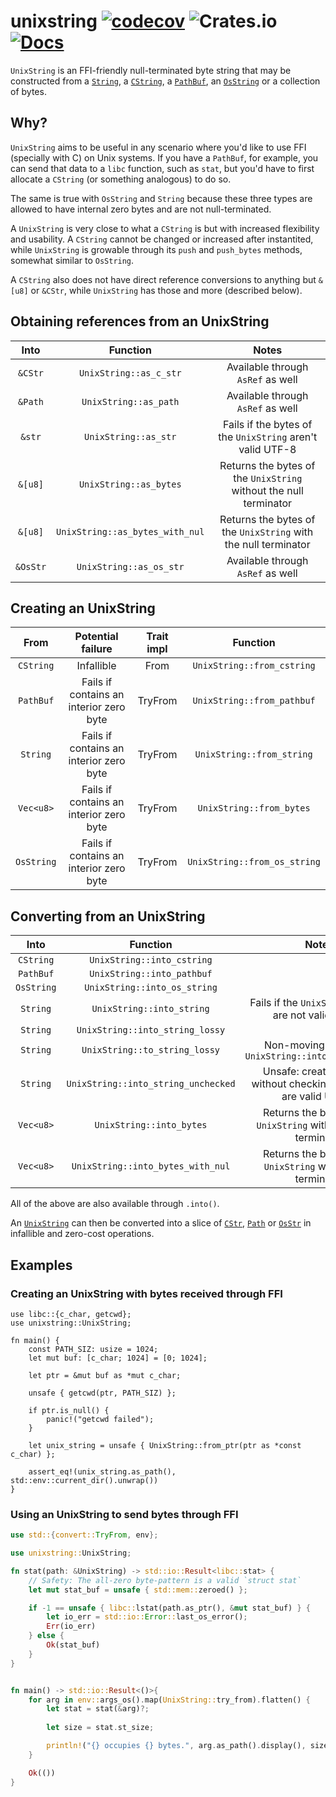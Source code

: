# unixstring [![codecov](https://codecov.io/gh/vrmiguel/unixstring/branch/master/graph/badge.svg?token=6rvhsF5Eiq)](https://codecov.io/gh/vrmiguel/unixstring) ![Crates.io](https://img.shields.io/crates/v/unixstring) [![Docs](https://img.shields.io/badge/docs.rs-unixstring-green)](https://docs.rs/unixstring/)


`UnixString` is an FFI-friendly null-terminated byte string that may be constructed from a [`String`](https://doc.rust-lang.org/std/string/struct.String.html), a [`CString`](https://doc.rust-lang.org/std/ffi/struct.CString.html), a [`PathBuf`](https://doc.rust-lang.org/std/path/struct.PathBuf.html), an [`OsString`](https://doc.rust-lang.org/std/ffi/struct.OsString.html) or a collection of bytes.

## Why?

`UnixString` aims to be useful in any scenario where you'd like to use FFI (specially with C) on Unix systems.
If you have a `PathBuf`, for example, you can send that data to a `libc` function, such as `stat`, but you'd have to first allocate a `CString` (or something analogous) to do so.

The same is true with `OsString` and `String` because these three types are allowed to have internal zero bytes and are not null-terminated.


A `UnixString` is very close to what a `CString` is but with increased flexibility and usability. A `CString` cannot be changed or increased after instantited, while `UnixString` is growable through its `push` and `push_bytes` methods, somewhat similar to `OsString`.

A `CString` also does not have direct reference conversions to anything but `&[u8]` or `&CStr`, while `UnixString` has those and more (described below).




## Obtaining references from an UnixString

|   Into   |            Function             |                               Notes                               |
|:--------:|:-------------------------------:|:-----------------------------------------------------------------:|
| `&CStr`  |     `UnixString::as_c_str`      |                 Available through `AsRef` as well                 |
| `&Path`  |      `UnixString::as_path`      |                 Available through `AsRef` as well                 |
|  `&str`  |      `UnixString::as_str`       |     Fails if the bytes of the `UnixString` aren't valid UTF-8     |
| `&[u8]`  |     `UnixString::as_bytes`      | Returns the bytes of the `UnixString` without the null terminator |
| `&[u8]`  | `UnixString::as_bytes_with_nul` |  Returns the bytes of the `UnixString` with the null terminator   |
| `&OsStr` |     `UnixString::as_os_str`     |                 Available through `AsRef` as well                 |

## Creating an UnixString

|    From    |            Potential failure            | Trait impl |           Function           |
|:----------:|:---------------------------------------:|:----------:|:----------------------------:|
| `CString`  |               Infallible                |    From    |  `UnixString::from_cstring`  |
| `PathBuf`  | Fails if contains an interior zero byte |  TryFrom   |  `UnixString::from_pathbuf`  |
|  `String`  | Fails if contains an interior zero byte |  TryFrom   |  `UnixString::from_string`   |
| `Vec<u8>`  | Fails if contains an interior zero byte |  TryFrom   |   `UnixString::from_bytes`   |
| `OsString` | Fails if contains an interior zero byte |  TryFrom   | `UnixString::from_os_string` |

## Converting from an UnixString


|    Into    |              Function               |                                 Notes                                  |
|:----------:|:-----------------------------------:|:----------------------------------------------------------------------:|
| `CString`  |     `UnixString::into_cstring`      |                                                                        |
| `PathBuf`  |     `UnixString::into_pathbuf`      |                                                                        |
| `OsString` |    `UnixString::into_os_string`     |                                                                        |
|  `String`  |      `UnixString::into_string`      |         Fails if the `UnixString`'s bytes are not valid UTF-8          |
|  `String`  |   `UnixString::into_string_lossy`   |                                                                        |
|  `String`  |    `UnixString::to_string_lossy`    |         Non-moving version of `UnixString::into_string_lossy`          |
|  `String`  | `UnixString::into_string_unchecked` | Unsafe: creates a String without checking if the bytes are valid UTF-8 |
| `Vec<u8>`  |      `UnixString::into_bytes`       |   Returns the bytes of the `UnixString` without the null terminator    |
| `Vec<u8>`  |  `UnixString::into_bytes_with_nul`  |     Returns the bytes of the `UnixString` with the null terminator     |

All of the above are also available through `.into()`.


An [`UnixString`](UnixString) can then be converted into a slice of [`CStr`](https://doc.rust-lang.org/std/ffi/struct.CStr.html), [`Path`](https://doc.rust-lang.org/std/path/struct.Path.html) or [`OsStr`](https://doc.rust-lang.org/std/ffi/struct.OsStr.html) in infallible and zero-cost operations.

## Examples

### Creating an UnixString with bytes received through FFI

```rust=
use libc::{c_char, getcwd};
use unixstring::UnixString;

fn main() {
    const PATH_SIZ: usize = 1024;
    let mut buf: [c_char; 1024] = [0; 1024];

    let ptr = &mut buf as *mut c_char;

    unsafe { getcwd(ptr, PATH_SIZ) };

    if ptr.is_null() {
        panic!("getcwd failed");
    }

    let unix_string = unsafe { UnixString::from_ptr(ptr as *const c_char) };

    assert_eq!(unix_string.as_path(), std::env::current_dir().unwrap())
}

```

### Using an UnixString to send bytes through FFI

```rust
use std::{convert::TryFrom, env};

use unixstring::UnixString;

fn stat(path: &UnixString) -> std::io::Result<libc::stat> {
    // Safety: The all-zero byte-pattern is a valid `struct stat`
    let mut stat_buf = unsafe { std::mem::zeroed() };

    if -1 == unsafe { libc::lstat(path.as_ptr(), &mut stat_buf) } {
        let io_err = std::io::Error::last_os_error();
        Err(io_err)
    } else {
        Ok(stat_buf)
    }
}


fn main() -> std::io::Result<()>{
    for arg in env::args_os().map(UnixString::try_from).flatten() {
        let stat = stat(&arg)?;
        
        let size = stat.st_size;

        println!("{} occupies {} bytes.", arg.as_path().display(), size);
    }

    Ok(())
}
```